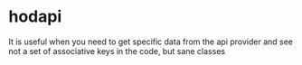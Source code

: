# hodapi
It is useful when you need to get specific data from the api provider and see not a set of associative keys in the code, but sane classes
